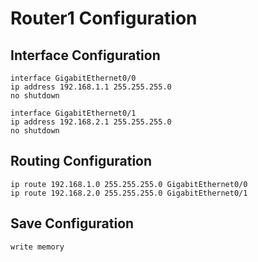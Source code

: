 # Router1 Configuration

## Interface Configuration

```
interface GigabitEthernet0/0
ip address 192.168.1.1 255.255.255.0
no shutdown

interface GigabitEthernet0/1
ip address 192.168.2.1 255.255.255.0
no shutdown
```

## Routing Configuration

```
ip route 192.168.1.0 255.255.255.0 GigabitEthernet0/0
ip route 192.168.2.0 255.255.255.0 GigabitEthernet0/1
```

## Save Configuration

```
write memory
```
